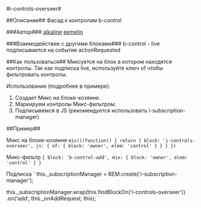 #i-controls-overseer#

##Описание##
Фасад к контролам b-control

###Автор###
[alkaline](https://staff.yandex-team.ru/alkaline)
[eemelin](https://staff.yandex-team.ru/eemelin)

###Взаимодействие с другими блоками###
b-control - live подписывается на событие actionRequested

##Как пользоваться##
Миксуется на блок в котором находятся контролы.
Так как подписка live, используйте ключ of чтобы фильтровать контролы.

Использование (подробнее в примере):

1) Создает Микс на блоке-хозяине.
2) Маркируем контролы Микс-фильтром.
3) Подписывемся в JS (рекомендуется использовать i-subscription-manager)

##Пример##

Микс на блоке-хозяине
`
mix()(function() {
    return {
        block: 'i-controls-overseer',
        js: {
            of: { block: 'owner', elem: 'control' }
        }
    }
})
`

Микс-фильтр
`
{
    block: 'b-control-add',
    mix: {
        block: 'owner',
        elem: 'control'
    }
}
`

Подписка
`
this._subscriptionManager = BEM.create('i-subscription-manager');

this._subscriptionManager.wrap(this.findBlockOn('i-controls-overseer'))
    .on('add', this._onAddRequest, this);
`

